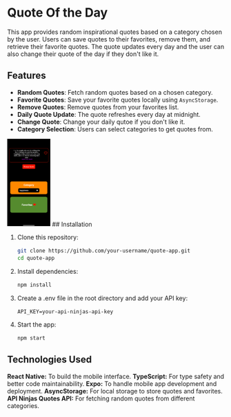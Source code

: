 # Quote Of the Day 

This app provides random inspirational quotes based on a category chosen by the user. Users can save quotes to their favorites, remove them, and retrieve their favorite quotes. The quote updates every day and the user can also change their quote of the day if they don't like it.

## Features

- **Random Quotes**: Fetch random quotes based on a chosen category.
- **Favorite Quotes**: Save your favorite quotes locally using `AsyncStorage`.
- **Remove Quotes**: Remove quotes from your favorites list.
- **Daily Quote Update**: The quote refreshes every day at midnight.
- **Change Quote**: Change your daily qutoe if you don't like it.
- **Category Selection**: Users can select categories to get quotes from.
  <div align="justify">
     
<img src="./screenshots/home.png" alt="Logo" width="100"/>
  </div>
## Installation

1. Clone this repository:

   ```bash
   git clone https://github.com/your-username/quote-app.git
   cd quote-app
   ```

2. Install dependencies:

   ```bash
   npm install
   ```
3. Create a .env file in the root directory and add your API key:

   ```env
   API_KEY=your-api-ninjas-api-key
   
4. Start the app:
   ```bash
   npm start

## Technologies Used

**React Native:** To build the mobile interface.
**TypeScript:** For type safety and better code maintainability.
**Expo:** To handle mobile app development and deployment.
**AsyncStorage:** For local storage to store quotes and favorites.
**API Ninjas Quotes API:** For fetching random quotes from different categories.


